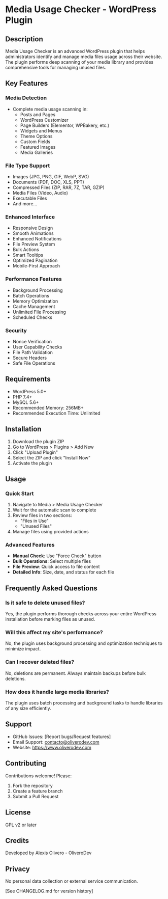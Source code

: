 # Media Usage Checker - WordPress Plugin

## Description
Media Usage Checker is an advanced WordPress plugin that helps administrators identify and manage media files usage across their website. The plugin performs deep scanning of your media library and provides comprehensive tools for managing unused files.

## Key Features

### Media Detection
- Complete media usage scanning in:
  - Posts and Pages
  - WordPress Customizer
  - Page Builders (Elementor, WPBakery, etc.)
  - Widgets and Menus
  - Theme Options
  - Custom Fields
  - Featured Images
  - Media Galleries

### File Type Support
- Images (JPG, PNG, GIF, WebP, SVG)
- Documents (PDF, DOC, XLS, PPT)
- Compressed Files (ZIP, RAR, 7Z, TAR, GZIP)
- Media Files (Video, Audio)
- Executable Files
- And more...

### Enhanced Interface
- Responsive Design
- Smooth Animations
- Enhanced Notifications
- File Preview System
- Bulk Actions
- Smart Tooltips
- Optimized Pagination
- Mobile-First Approach

### Performance Features
- Background Processing
- Batch Operations
- Memory Optimization
- Cache Management
- Unlimited File Processing
- Scheduled Checks

### Security
- Nonce Verification
- User Capability Checks
- File Path Validation
- Secure Headers
- Safe File Operations

## Requirements
- WordPress 5.0+
- PHP 7.4+
- MySQL 5.6+
- Recommended Memory: 256MB+
- Recommended Execution Time: Unlimited

## Installation
1. Download the plugin ZIP
2. Go to WordPress > Plugins > Add New
3. Click "Upload Plugin"
4. Select the ZIP and click "Install Now"
5. Activate the plugin

## Usage

### Quick Start
1. Navigate to Media > Media Usage Checker
2. Wait for the automatic scan to complete
3. Review files in two sections:
   - "Files in Use"
   - "Unused Files"
4. Manage files using provided actions

### Advanced Features
- **Manual Check**: Use "Force Check" button
- **Bulk Operations**: Select multiple files
- **File Preview**: Quick access to file content
- **Detailed Info**: Size, date, and status for each file

## Frequently Asked Questions

### Is it safe to delete unused files?
Yes, the plugin performs thorough checks across your entire WordPress installation before marking files as unused.

### Will this affect my site's performance?
No, the plugin uses background processing and optimization techniques to minimize impact.

### Can I recover deleted files?
No, deletions are permanent. Always maintain backups before bulk deletions.

### How does it handle large media libraries?
The plugin uses batch processing and background tasks to handle libraries of any size efficiently.

## Support
- GitHub Issues: [Report bugs/Request features]
- Email Support: contacto@oliverodev.com
- Website: https://www.oliverodev.com

## Contributing
Contributions welcome! Please:
1. Fork the repository
2. Create a feature branch
3. Submit a Pull Request

## License
GPL v2 or later

## Credits
Developed by Alexis Olivero - OliveroDev

## Privacy
No personal data collection or external service communication.

[See CHANGELOG.md for version history]